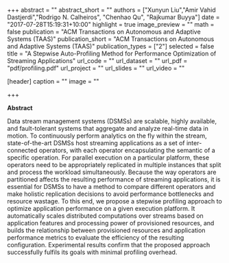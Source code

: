 +++
abstract = ""
abstract_short = ""
authors = ["Xunyun Liu","Amir Vahid Dastjerdi","Rodrigo N. Calheiros", "Chenhao Qu", "Rajkumar Buyya"]
date = "2017-07-28T15:19:31+10:00"
highlight = true
image_preview = ""
math = false
publication = "ACM Transactions on Autonomous and Adaptive Systems (TAAS)"
publication_short = "ACM Transactions on Autonomous and Adaptive Systems (TAAS)"
publication_types = ["2"]
selected = false
title = "A Stepwise Auto-Profiling Method for Performance Optimization of Streaming Applications"
url_code = ""
url_dataset = ""
url_pdf = "pdf/profiling.pdf"
url_project = ""
url_slides = ""
url_video = ""

[header]
  caption = ""
  image = ""

+++

**Abstract**

Data stream management systems (DSMSs) are scalable, highly available, and fault-tolerant systems that aggregate and analyze real-time data in motion. To continuously perform analytics on the fly within the stream, state-of-the-art DSMSs host streaming applications as a set of inter-connected operators, with each operator encapsulating the semantic of a specific operation. For parallel execution on a particular platform, these operators need to be appropriately replicated in multiple instances that split and process the workload simultaneously. Because the way operators are partitioned affects the resulting performance of streaming applications, it is essential for DSMSs to have a method to compare different operators and make holistic replication decisions to avoid performance bottlenecks and resource wastage. To this end, we propose a stepwise profiling approach to optimize application performance on a given execution platform. It automatically scales distributed computations over streams based on application features and processing power of provisioned resources, and builds the relationship between provisioned resources and application performance metrics to evaluate the efficiency of the resulting configuration. Experimental results confirm that the proposed approach successfully fulfils its goals with minimal profiling overhead.
